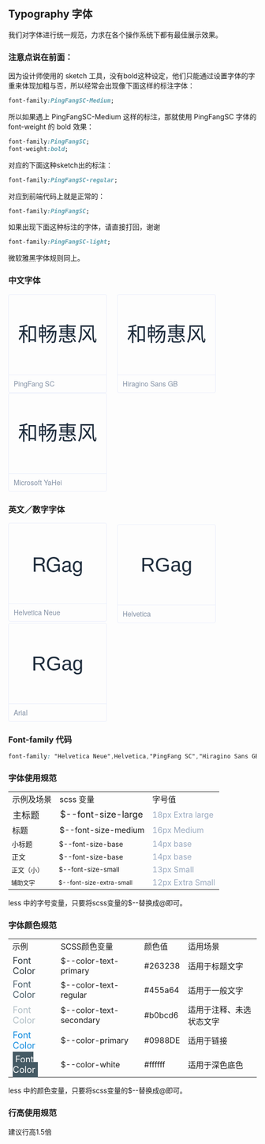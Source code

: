 <style>
  .demo-typo-box {
    height: 200px;
    width: 200px;
    position: relative;
    border: 1px solid #eaeefb;
    font-size: 40px;
    color: #1f2d3d;
    text-align: center;
    line-height: 162px;
    padding-bottom: 36px;
    box-sizing: border-box;
    display: inline-block;
    margin-right: 17px;
    border-radius: 4px;

    .name {
      position: absolute;
      bottom: 0;
      width: 100%;
      height: 35px;
      border-top: 1px solid #eaeefb;
      font-size: 14px;
      color: #8492a6;
      line-height: 35px;
      text-align: left;
      text-indent: 10px;
      font-family: 'Helvetica Neue';
    }
  }
  .demo-typo-size {
    .h1 {
      font-size: 18px;
    }
    .h2 {
      font-size: 16px;
    }
    .h3 {
      font-size: 14px;
    }
    .text-regular {
      font-size: 14px;
    }
    .text-small {
      font-size: 13px;
    }
    .text-smaller {
      font-size: 12px;
    }
    .color-dark-light {
      color: #99a9bf;
    }
  }
  #demo-font-color{
    .text{
      font-size: 18px;
    }
    .color-263{
      color: #263238;
    }
    .color-455{
      color: #455a64;
    }
    .color-b0b{
      color:#b0bec5;
    }
    .color-098{
      color:#0988DE;
    }
    .dark-bg{
      padding:5px;
      background-color: #455a64;
    }
    .color-fff{
      color:#fff;
    }
  }
  .typo-PingFang {
    font-family: 'PingFang SC';
  }
  .typo-Hiragino {
    font-family: 'Hiragino Sans GB';
  }
  .typo-Microsoft {
    font-family: 'Microsoft YaHei';
  }
  /* 英文 */
  .typo-Helvetica-Neue {
    font-family: 'Helvetica Neue';
  }
  .typo-Helvetica {
    font-family: 'Helvetica';
  }
  .typo-Arial {
    font-family: 'Arial';
  }
</style>

## Typography 字体

我们对字体进行统一规范，力求在各个操作系统下都有最佳展示效果。

### 注意点说在前面：
因为设计师使用的 sketch 工具，没有bold这种设定，他们只能通过设置字体的字重来体现加粗与否，所以经常会出现像下面这样的标注字体：
```css
font-family:PingFangSC-Medium;
```
所以如果遇上 PingFangSC-Medium 这样的标注，那就使用 PingFangSC 字体的 font-weight 的 bold 效果：
```css
font-family:PingFangSC;
font-weight:bold;
```
对应的下面这种sketch出的标注：
```css
font-family:PingFangSC-regular;
```
对应到前端代码上就是正常的：
```css
font-family:PingFangSC;
```
如果出现下面这种标注的字体，请直接打回，谢谢
```css
font-family:PingFangSC-light;
```

微软雅黑字体规则同上。

### 中文字体

<div class="demo-typo-box typo-PingFang">
  和畅惠风
  <div class="name">PingFang SC</div>
</div>
<div class="demo-typo-box typo-Hiragino">
  和畅惠风
  <div class="name">Hiragino Sans GB</div>
</div>
<div class="demo-typo-box typo-Microsoft">
  和畅惠风
  <div class="name">Microsoft YaHei</div>
</div>

### 英文／数字字体

<div class="demo-typo-box typo-Helvetica-neue">
  RGag
  <div class="name">Helvetica Neue</div>
</div>
<div class="demo-typo-box typo-Helvetica">
  RGag
  <div class="name">Helvetica</div>
</div>
<div class="demo-typo-box typo-Arial">
  RGag
  <div class="name">Arial</div>
</div>

### Font-family 代码

```css
font-family: "Helvetica Neue",Helvetica,"PingFang SC","Hiragino Sans GB","Microsoft YaHei","微软雅黑",Arial,sans-serif;
```

### 字体使用规范

<table class="demo-typo-size">
  <tbody>
    <tr>
      <td>示例及场景</td>
      <td>scss 变量</td>
      <td>字号值</td>
    </tr>
    <tr>
      <td class="h1">主标题</td>
      <td class="h1">$--font-size-large</td>
      <td class="color-dark-light">18px  Extra large</td>
    </tr>
    <tr>
      <td class="h2">标题</td>
      <td class="h2">$--font-size-medium</td>
      <td class="color-dark-light">16px Medium</td>
    </tr>
    <tr>
      <td class="h3">小标题</td>
      <td class="h3">$--font-size-base</td>
      <td class="color-dark-light">14px base</td>
    </tr>
    <tr>
      <td class="text-regular">正文</td>
      <td class="text-regular">$--font-size-base</td>
      <td class="color-dark-light">14px base</td>
    </tr>
    <tr>
      <td class="text-small">正文（小）</td>
      <td class="text-small">$--font-size-small</td>
      <td class="color-dark-light">13px Small</td>
    </tr>
    <tr>
      <td class="text-smaller">辅助文字</td>
      <td class="text-smaller">$--font-size-extra-small</td>
      <td class="color-dark-light">12px Extra Small</td>
    </tr>
  </tbody>
</table>

less 中的字号变量，只要将scss变量的$--替换成@即可。

### 字体颜色规范
<table id="demo-font-color">
  <tbody>
    <tr>
      <td>示例</td>
      <td>SCSS颜色变量</td>
      <td>颜色值</td>
      <td>适用场景</td>
    </tr>
    <tr>
      <td class="text color-263">Font Color</td>
      <td class="key">$--color-text-primary</td>
      <td class="value">#263238</td>
      <td class="note">适用于标题文字</td>
    </tr>
    <tr>
      <td class="text color-455">Font Color</td>
      <td class="key">$--color-text-regular</td>
      <td class="value">#455a64</td>
      <td class="note">适用于一般文字</td>
    </tr>
    <tr>
      <td class="text color-b0b">Font Color</td>
      <td class="key">$--color-text-secondary</td>
      <td class="value">#b0bcd6</td>
      <td class="note">适用于注释、未选状态文字</td>
    </tr>
    <tr>
      <td class="text color-098">Font Color</td>
      <td class="key">$--color-primary</td>
      <td class="value">#0988DE</td>
      <td class="note">适用于链接</td>
    </tr>
    <tr>
      <td class="text color-fff"><span class="dark-bg">Font Color</span></td>
      <td class="key">$--color-white</td>
      <td class="value">#ffffff</td>
      <td class="note">适用于深色底色</td>
    </tr>
  </tbody>
</table>

less 中的颜色变量，只要将scss变量的$--替换成@即可。

### 行高使用规范

建议行高1.5倍